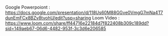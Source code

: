 Google Powerpoiont :   https://docs.google.com/presentation/d/118Us60M88GGve0VmgG7mNa4T7dunEmFCx8BZv8tvohU/edit?usp=sharing
Loom Video : https://www.loom.com/share/ff44716e22184d7f822408b309c189dd?sid=149aeb67-06d6-4482-953f-3c3d6e206585
